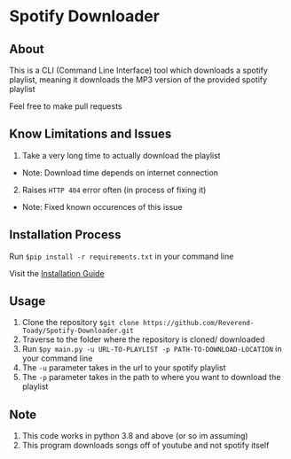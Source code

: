 # Spotify Downloader

## About 


This is a CLI (Command Line Interface) tool which downloads a spotify playlist,
meaning it downloads the MP3 version of the provided spotify playlist

Feel free to make pull requests


## Know Limitations and Issues


1. Take a very long time to actually download the playlist
- Note: Download time depends on internet connection

2. Raises `HTTP 404` error often (in process of fixing it)
- Note: Fixed known occurences of this issue


## Installation Process


Run `$pip install -r requirements.txt` in your command line


Visit the [Installation Guide](https://github.com/Reverend-Toady/Spotify-Downloader/blob/main/INSTALLATION.md) 


## Usage


1. Clone the repository `$git clone https://github.com/Reverend-Toady/Spotify-Downloader.git`
2. Traverse to the folder where the repository is cloned/ downloaded
3. Run `$py main.py -u URL-TO-PLAYLIST -p PATH-TO-DOWNLOAD-LOCATION` in your command line
4. The `-u` parameter takes in the url to your spotify playlist
5. The `-p` parameter takes in the path to where you want to download the playlist


## Note


1. This code works in python 3.8 and above (or so im assuming)
2. This program downloads songs off of youtube and not spotify itself
